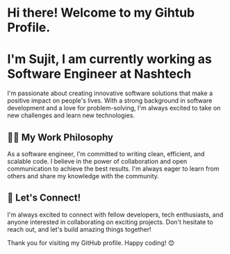 # Hi there! Welcome to my Gihtub Profile.
# I'm Sujit, I am currently working as Software Engineer at Nashtech

I'm passionate about creating innovative software solutions that make a positive impact on people's lives. With a strong background in software development and a love for problem-solving, I'm always excited to take on new challenges and learn new technologies.


## 👨‍💻 My Work Philosophy

As a software engineer, I'm committed to writing clean, efficient, and scalable code. I believe in the power of collaboration and open communication to achieve the best results. I'm always eager to learn from others and share my knowledge with the community.


## 🤝 Let's Connect!

I'm always excited to connect with fellow developers, tech enthusiasts, and anyone interested in collaborating on exciting projects. Don't hesitate to reach out, and let's build amazing things together!

Thank you for visiting my GitHub profile. Happy coding! 😊
